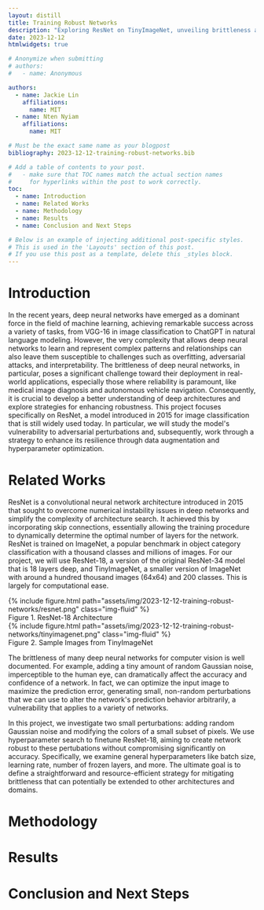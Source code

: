 ```yaml
---
layout: distill
title: Training Robust Networks
description: "Exploring ResNet on TinyImageNet, unveiling brittleness and discovering robustment enhancement strategies via hyperparameter optimization"
date: 2023-12-12
htmlwidgets: true

# Anonymize when submitting
# authors:
#   - name: Anonymous

authors:
  - name: Jackie Lin
    affiliations:
      name: MIT
  - name: Nten Nyiam
    affiliations:
      name: MIT

# Must be the exact same name as your blogpost
bibliography: 2023-12-12-training-robust-networks.bib

# Add a table of contents to your post.
#   - make sure that TOC names match the actual section names
#     for hyperlinks within the post to work correctly.
toc:
  - name: Introduction
  - name: Related Works
  - name: Methodology
  - name: Results
  - name: Conclusion and Next Steps

# Below is an example of injecting additional post-specific styles.
# This is used in the 'Layouts' section of this post.
# If you use this post as a template, delete this _styles block.
---
```

# Introduction
In the recent years, deep neural networks have emerged as a dominant force in the field of machine learning, achieving remarkable success across a variety of tasks, from VGG-16 in image classification to ChatGPT in natural language modeling. However, the very complexity that allows deep neural networks to learn and represent complex patterns and relationships can also leave them susceptible to challenges such as overfitting, adversarial attacks, and interpretability. The brittleness of deep neural networks, in particular, poses a significant challenge toward their deployment in real-world applications, especially those where reliability is paramount, like medical image diagnosis and autonomous vehicle navigation. Consequently, it is crucial to develop a better understanding of deep architectures and explore strategies for enhancing robustness. This project focuses specifically on ResNet, a model introduced in 2015 for image classification that is still widely used today. In particular, we will study the model's vulnerability to adversarial perturbations and, subsequently, work through a strategy to enhance its resilience through data augmentation and hyperparameter optimization. 

# Related Works 
ResNet<d-cite key="resnet2015"></d-cite> is a convolutional neural network architecture introduced in 2015 that sought to overcome numerical instability issues in deep networks and simplify the complexity of architecture search. It achieved this by incorporating skip connections, essentially allowing the training procedure to dynamically determine the optimal number of layers for the network. ResNet is trained on ImageNet<d-cite key="imagenet2014"></d-cite>, a popular benchmark in object category classification with a thousand classes and millions of images. For our project, we will use ResNet-18, a version of the original ResNet-34 model that is 18 layers deep, and TinyImageNet, a smaller version of ImageNet with around a hundred thousand images (64x64) and 200 classes. This is largely for computational ease. 

<div class="row mt-3">
    <div class="col-sm mt-3 mt-md-0">
        {% include figure.html path="assets/img/2023-12-12-training-robust-networks/resnet.png" class="img-fluid" %}
    </div>
</div>
<div class="caption">
    Figure 1. ResNet-18 Architecture
</div>

<div class="row mt-3">
    <div class="col-sm mt-3 mt-md-0">
        {% include figure.html path="assets/img/2023-12-12-training-robust-networks/tinyimagenet.png" class="img-fluid" %}
    </div>
</div>
<div class="caption">
    Figure 2. Sample Images from TinyImageNet
</div>

The brittleness of many deep neural networks for computer vision is well documented. For example, adding a tiny amount of random Gaussian noise, imperceptible to the human eye, can dramatically affect the accuracy and confidence of a network. In fact, we can optimize the input image to maximize the prediction error, generating small, non-random perturbations that we can use to alter the network's prediction behavior arbitrarily, a vulnerability that applies to a variety of networks<d-cite key="brittleness1"></d-cite><d-cite key="brittleness2"></d-cite>. 

In this project, we investigate two small perturbations: adding random Gaussian noise and modifying the colors of a small subset of pixels. We use hyperparameter search to finetune ResNet-18, aiming to create network robust to these pertubations without compromising significantly on accuracy. Specifically, we examine general hyperparameters like batch size, learning rate, number of frozen layers, and more. The ultimate goal is to define a straightforward and resource-efficient strategy for mitigating brittleness that can potentially be extended to other architectures and domains. 

# Methodology


# Results 

# Conclusion and Next Steps